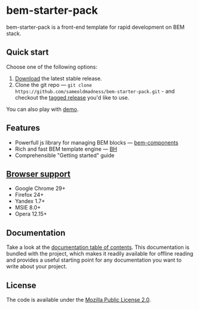 # bem-starter-pack

<!-- TODO link to gh-pages -->

<!-- TODO bages -->

bem-starter-pack is a front-end template for rapid development on BEM stack.

<!-- TODO link to source, homepage -->

## Quick start

Choose one of the following options:

<!-- TODO add link to archive on gh-pages -->

1. [Download](https://github.com/sameoldmadness/bem-starter-pack/archive/master.zip) the latest stable release.
2. Clone the git repo — `git clone
   https://github.com/sameoldmadness/bem-starter-pack.git` - and checkout the [tagged
   release](https://github.com/sameoldmadness/bem-starter-pack/releases) you'd like to
   use.

You can also play with [demo](http://codepen.io/sameoldmadness/pen/vEqeVB).

## Features

* Powerfull js library for managing BEM blocks — [bem-components](https://ru.bem.info/libs/bem-components/)
* Rich and fast BEM template engine — [BH](https://ru.bem.info/technology/bh)
* Comprehensible "Getting started" guide


## [Browser support](https://github.com/bem/bem-core#supported-browsers)

* Google Chrome 29+
* Firefox 24+
* Yandex 1.7+
* MSIE 8.0+
* Opera 12.15+


## Documentation

Take a look at the [documentation table of contents](docs/TOC.md). This
documentation is bundled with the project, which makes it readily available for
offline reading and provides a useful starting point for any documentation you
want to write about your project.


## License

The code is available under the [Mozilla Public License 2.0](LICENSE.txt).
